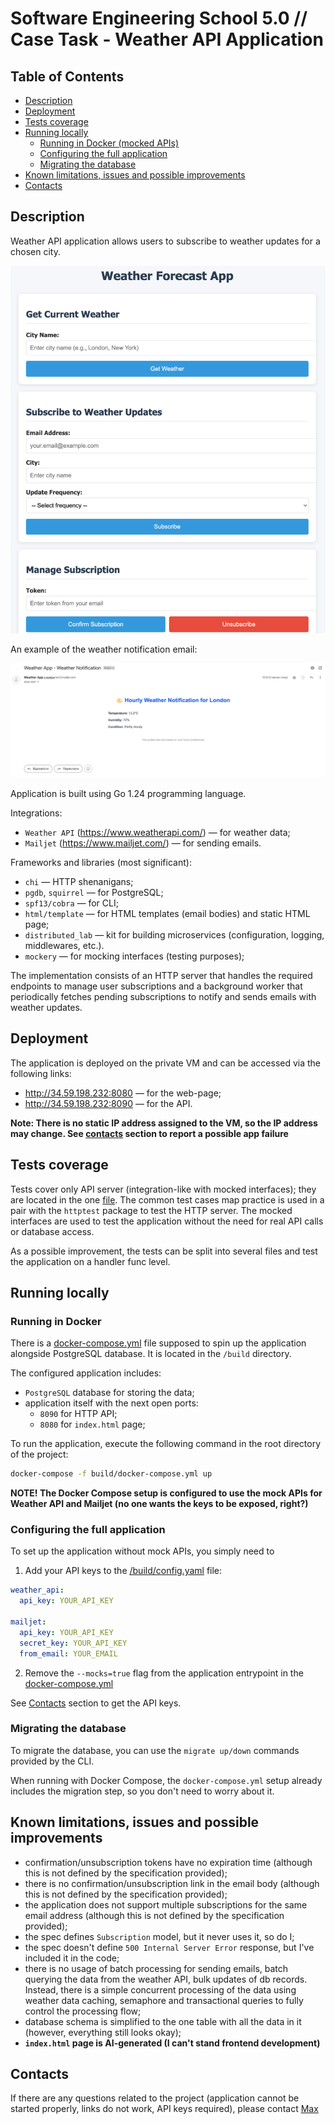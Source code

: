 # Software Engineering School 5.0 // Case Task - Weather API Application

## Table of Contents

- [Description](#description)
- [Deployment](#deployment)
- [Tests coverage](#tests-coverage)
- [Running locally](#running-locally)
  - [Running in Docker (mocked APIs)](#running-in-docker)
  - [Configuring the full application](#configuring-the-full-application)
  - [Migrating the database](#migrating-the-database)
- [Known limitations, issues and possible improvements](#known-limitations-issues-and-possible-improvements)
- [Contacts](#contacts)

## Description

Weather API application allows users to subscribe to weather updates for a chosen city. 

![Weather API application](./assets/pictures/page.png)

An example of the weather notification email:

![Weather notification email](./assets/pictures/notification.png)

Application is built using Go 1.24 programming language.

Integrations:
- `Weather API` (https://www.weatherapi.com/) — for weather data;
- `Mailjet` (https://www.mailjet.com/) — for sending emails.

Frameworks and libraries (most significant):
- `chi` — HTTP shenanigans;
- `pgdb`, `squirrel` — for PostgreSQL;
- `spf13/cobra` — for CLI;
- `html/template` — for HTML templates (email bodies) and static HTML page;
- `distributed_lab` — kit for building microservices (configuration, logging, middlewares, etc.).
- `mockery` — for mocking interfaces (testing purposes);

The implementation consists of an HTTP server that handles the required endpoints to manage user subscriptions
and a background worker that periodically fetches pending subscriptions to notify and sends emails with weather updates.

## Deployment

The application is deployed on the private VM and can be accessed via the following links:
- http://34.59.198.232:8080 — for the web-page;
- http://34.59.198.232:8090 — for the API.

**Note: There is no static IP address assigned to the VM, so the IP address may change.
See [contacts](#contacts) section to report a possible app failure**

## Tests coverage

Tests cover only API server (integration-like with mocked interfaces); they are located in the one [file](./internal/api/server_test.go).
The common test cases map practice is used in a pair with the `httptest` package to test the HTTP server.
The mocked interfaces are used to test the application without the need for real API calls or database access.

As a possible improvement, the tests can be split into several files and test the application on a handler func level.

## Running locally

### Running in Docker
There is a [docker-compose.yml](./build/docker-compose.yml) file supposed to spin up the application alongside PostgreSQL database.
It is located in the `/build` directory.

The configured application includes:
- `PostgreSQL` database for storing the data;
- application itself with the next open ports:
  - `8090` for HTTP API;
  - `8080` for `index.html` page;

To run the application, execute the following command in the root directory of the project:

```bash
docker-compose -f build/docker-compose.yml up
```

**NOTE! The Docker Compose setup is configured to use the mock APIs for Weather API and Mailjet (no one wants the keys to be exposed, right?)**

### Configuring the full application
To set up the application without mock APIs, you simply need to 
1. Add your API keys to the [/build/config.yaml](./build/config.yaml) file:
```yaml
weather_api:
  api_key: YOUR_API_KEY

mailjet:
  api_key: YOUR_API_KEY
  secret_key: YOUR_API_KEY
  from_email: YOUR_EMAIL
```
2. Remove the `--mocks=true` flag from the application entrypoint in the [docker-compose.yml](./build/docker-compose.yml)

See [Contacts](#contacts) section to get the API keys.

### Migrating the database

To migrate the database, you can use the `migrate up/down` commands provided by the CLI.

When running with Docker Compose, the `docker-compose.yml` setup already includes the migration step, so you don't need to worry about it.


## Known limitations, issues and possible improvements
- confirmation/unsubscription tokens have no expiration time (although this is not defined by the specification provided);
- there is no confirmation/unsubscription link in the email body (although this is not defined by the specification provided);
- the application does not support multiple subscriptions for the same email address (although this is not defined by the specification provided);
- the spec defines `Subscription` model, but it never uses it, so do I;
- the spec doesn't define `500 Internal Server Error` response, but I've included it in the code;
- there is no usage of batch processing for sending emails, batch querying the data from the weather API, bulk updates of db records.
Instead, there is a simple concurrent processing of the data using weather data caching, semaphore and transactional queries to fully control the processing flow;
- database schema is simplified to the one table with all the data in it (however, everything still looks okay);
- **`index.html` page is AI-generated (I can't stand frontend development)**

## Contacts

If there are any questions related to the project (application cannot be started properly, links do not work, API keys required),
please contact [Max](https://t.me/slbmax)
